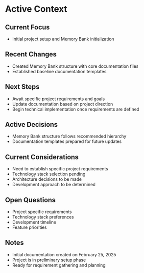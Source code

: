# Active Context

## Current Focus
- Initial project setup and Memory Bank initialization

## Recent Changes
- Created Memory Bank structure with core documentation files
- Established baseline documentation templates

## Next Steps
- Await specific project requirements and goals
- Update documentation based on project direction
- Begin technical implementation once requirements are defined

## Active Decisions
- Memory Bank structure follows recommended hierarchy
- Documentation templates prepared for future updates

## Current Considerations
- Need to establish specific project requirements
- Technology stack selection pending
- Architecture decisions to be made
- Development approach to be determined

## Open Questions
- Project specific requirements
- Technology stack preferences
- Development timeline
- Feature priorities

## Notes
- Initial documentation created on February 25, 2025
- Project is in preliminary setup phase
- Ready for requirement gathering and planning

